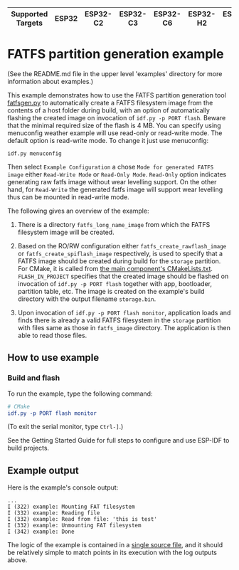 | Supported Targets | ESP32 | ESP32-C2 | ESP32-C3 | ESP32-C6 | ESP32-H2 | ESP32-P4 | ESP32-S2 | ESP32-S3 |
| ----------------- | ----- | -------- | -------- | -------- | -------- | -------- | -------- | -------- |

# FATFS partition generation example

(See the README.md file in the upper level 'examples' directory for more information about examples.)

This example demonstrates how to use the FATFS partition
generation tool [fatfsgen.py](../../../../components/fatfs/fatfsgen.py) to automatically create a FATFS
filesystem image from the contents of a host folder during build, with an option of
automatically flashing the created image on invocation of `idf.py -p PORT flash`.
Beware that the minimal required size of the flash is 4 MB.
You can specify using menuconfig weather example will use read-only or read-write mode. The default option is read-write mode.
To change it just use menuconfig:

```shell
idf.py menuconfig
```

Then select `Example Configuration` a chose `Mode for generated FATFS image` either `Read-Write Mode` or `Read-Only Mode`.
`Read-Only` option indicates generating raw fatfs image without wear levelling support.
On the other hand, for `Read-Write` the generated fatfs image will support wear levelling thus can be mounted in read-write mode.


The following gives an overview of the example:

1. There is a directory `fatfs_long_name_image` from which the FATFS filesystem image will be created.

2. Based on the RO/RW configuration either `fatfs_create_rawflash_image` or `fatfs_create_spiflash_image` respectively,
is used to specify that a FATFS image should be created during build for the `storage` partition.
For CMake, it is called from [the main component's CMakeLists.txt](./main/CMakeLists.txt).
`FLASH_IN_PROJECT` specifies that the created image
should be flashed on invocation of `idf.py -p PORT flash` together with app, bootloader, partition table, etc.
The image is created on the example's build directory with the output filename `storage.bin`.

3. Upon invocation of `idf.py -p PORT flash monitor`, application loads and
finds there is already a valid FATFS filesystem in the `storage` partition with files same as those in `fatfs_image` directory. The application is then
able to read those files.

## How to use example

### Build and flash

To run the example, type the following command:

```CMake
# CMake
idf.py -p PORT flash monitor
```

(To exit the serial monitor, type ``Ctrl-]``.)

See the Getting Started Guide for full steps to configure and use ESP-IDF to build projects.

## Example output

Here is the example's console output:

```
...
I (322) example: Mounting FAT filesystem
I (332) example: Reading file
I (332) example: Read from file: 'this is test'
I (332) example: Unmounting FAT filesystem
I (342) example: Done
```

The logic of the example is contained in a [single source file](./main/fatfsgen_example_main.c),
and it should be relatively simple to match points in its execution with the log outputs above.
